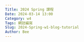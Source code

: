 ```yaml
---
Title: 2024 Spring 課程
Date: 2024-03-14 13:00
Category: w4
Tags: 網誌編寫
Slug: 2024-Spring-w1-blog-tutorial
Author: Bee
---
```




<!-- PELICAN_END_SUMMARY -->

